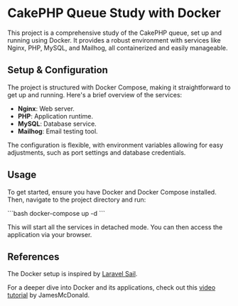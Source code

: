 # CakePHP Queue Study with Docker

This project is a comprehensive study of the CakePHP queue, set up and running using Docker. It provides a robust environment with services like Nginx, PHP, MySQL, and Mailhog, all containerized and easily manageable.

## Setup & Configuration

The project is structured with Docker Compose, making it straightforward to get up and running. Here's a brief overview of the services:

- **Nginx**: Web server.
- **PHP**: Application runtime.
- **MySQL**: Database service.
- **Mailhog**: Email testing tool.

The configuration is flexible, with environment variables allowing for easy adjustments, such as port settings and database credentials.

## Usage

To get started, ensure you have Docker and Docker Compose installed. Then, navigate to the project directory and run:

\```bash
docker-compose up -d
\```

This will start all the services in detached mode. You can then access the application via your browser.

## References

The Docker setup is inspired by [Laravel Sail](https://laravel.com/docs/sail).

For a deeper dive into Docker and its applications, check out this [video tutorial](https://www.youtube.com/watch?v=uoOb6u3_NU8&t=153s&ab_channel=JamesMcDonald) by JamesMcDonald.
